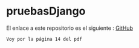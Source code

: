 # pruebasDjango

El enlace a este repositorio es el siguiente : [GitHub](https://github.com/MiguelGG03/pruebasDjango.git)


```Latex
Voy por la página 14 del pdf
```